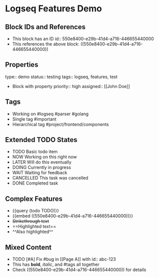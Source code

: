 # Logseq Features Demo

## Block IDs and References
- This block has an ID id:: 550e8400-e29b-41d4-a716-446655440000
- This references the above block: ((550e8400-e29b-41d4-a716-446655440000))

## Properties
type:: demo
status:: testing
tags:: logseq, features, test

- Block with property
  priority:: high
  assigned:: [[John Doe]]

## Tags
- Working on #logseq #parser #golang
- Single tag #important
- Hierarchical tag #project/frontend/components

## Extended TODO States
- TODO Basic todo item
- NOW Working on this right now
- LATER Will do this eventually
- DOING Currently in progress
- WAIT Waiting for feedback
- CANCELLED This task was cancelled
- DONE Completed task

## Complex Features
- {{query (todo TODO)}}
- {{embed ((550e8400-e29b-41d4-a716-446655440000))}}
- ~~Strikethrough text~~
- ==Highlighted text==
- ^^Also highlighted^^

## Mixed Content
- TODO [#A] Fix #bug in [[Page A]] with id:: abc-123
- This has **bold**, *italic*, and #tags all together
- Check ((550e8400-e29b-41d4-a716-446655440000)) for details